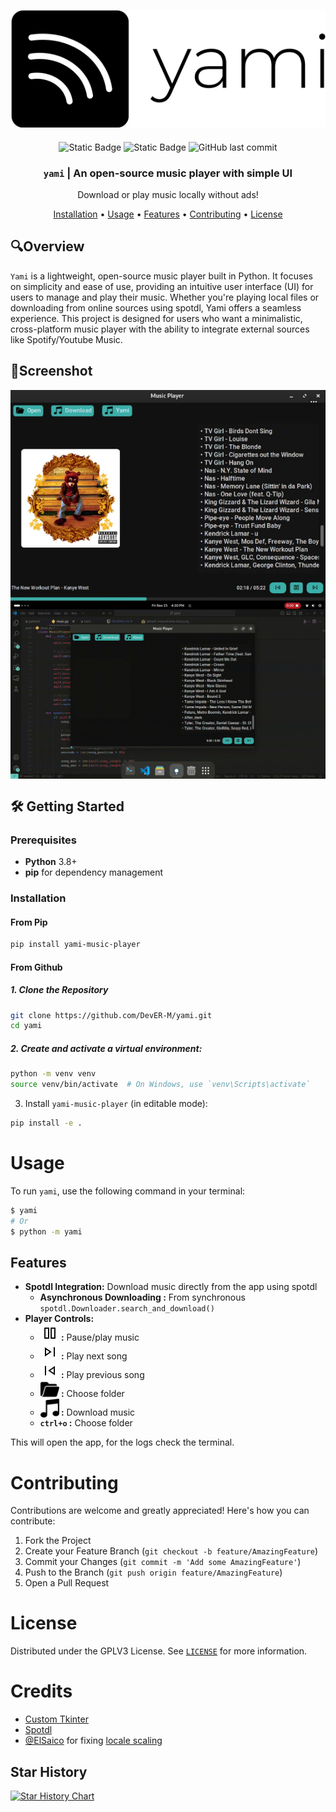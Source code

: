 <div align="center">

![yami-logo](https://github.com/DevER-M/yami/blob/main/.assets/vector/default-monochrome-black.svg?raw=true)
---
![Static Badge](https://img.shields.io/badge/pip_install-yami--music--player-purple)
![Static Badge](https://img.shields.io/badge/Language-Python-red)
![GitHub last commit](https://img.shields.io/github/last-commit/DevER-M/yami)

<h3>
<code>yami</code> | An open-source music player with simple UI
</h3>

<p align="center">
Download or play music locally without ads!   
</p>

[Installation](#installation) • [Usage](#usage) • [Features](#features) • [Contributing](#contributing) • [License](#license)
</div>

## 🔍Overview
`Yami` is a lightweight, open-source music player built in Python. It focuses on simplicity and ease of use, providing an intuitive user interface (UI) for users to manage and play their music. Whether you're playing local files or downloading from online sources using spotdl, Yami offers a seamless experience. This project is designed for users who want a minimalistic, cross-platform music player with the ability to integrate external sources like Spotify/Youtube Music.

## 📸Screenshot
<div align="center">
<img align="center" src="https://github.com/DevER-M/yami/blob/main/.assets/pic.png?raw=true">
<img align="center" src="https://github.com/DevER-M/yami/blob/main/.assets/example.gif?raw=true">
</div>




## 🛠️ Getting Started

### Prerequisites
- **Python** 3.8+
- **pip** for dependency management

### Installation
#### From Pip
```sh
pip install yami-music-player
```
#### From Github
##### 1. Clone the Repository
```sh
git clone https://github.com/DevER-M/yami.git
cd yami
```
##### 2. Create and activate a virtual environment:
```sh
python -m venv venv
source venv/bin/activate  # On Windows, use `venv\Scripts\activate`
```

3. Install `yami-music-player` (in editable mode):
```sh
pip install -e .
```



# Usage

To run `yami`, use the following command in your terminal:

```sh
$ yami 
# Or
$ python -m yami
```

## Features

- **Spotdl Integration:** Download music directly from the app using spotdl
  - **Asynchronous Downloading :** From synchronous `spotdl.Downloader.search_and_download()`
- **Player Controls:**
  - **<img src="https://github.com/DevER-M/yami/blob/main/data/pause.png?raw=true" alt="drawing" width="30" style="vertical-align:bottom"> :** Pause/play music
  - **<img src="https://github.com/DevER-M/yami/blob/main/data/skip_next.png?raw=true" alt="drawing" width="30" style="vertical-align:bottom"> :** Play next song
  - **<img src="https://github.com/DevER-M/yami/blob/main/data/skip_prev.png?raw=true" alt="drawing" width="30" style="vertical-align:bottom"> :** Play previous song
  - **<img src="https://github.com/DevER-M/yami/blob/main/data/folder.png?raw=true" alt="drawing" width="30" style="vertical-align:bottom"> :** Choose folder
  - **<img src="https://github.com/DevER-M/yami/blob/main/data/music.png?raw=true" alt="drawing" width="30" style="vertical-align:bottom"> :** Download music
  - **`ctrl+o` :** Choose folder

This will open the app, for the logs check the terminal.

# Contributing

Contributions are welcome and greatly appreciated! Here's how you can contribute:

1. Fork the Project
2. Create your Feature Branch (`git checkout -b feature/AmazingFeature`)
3. Commit your Changes (`git commit -m 'Add some AmazingFeature'`)
4. Push to the Branch (`git push origin feature/AmazingFeature`)
5. Open a Pull Request

# License

Distributed under the GPLV3 License. See [`LICENSE`](LICENSE) for more information.


# Credits
- [Custom Tkinter](https://github.com/TomSchimansky/CustomTkinter)
- [Spotdl](https://github.com/spotDL/spotify-downloader)
- [@ElSaico](https://github.com/ElSaico) for fixing [locale scaling](https://github.com/ElSaico/CustomTkinter/tree/fix-locale-scaling)

## Star History
[![Star History Chart](https://api.star-history.com/svg?repos=DevER-M/yami&type=Date)](https://star-history.com/DevER-M/yami&Date)





